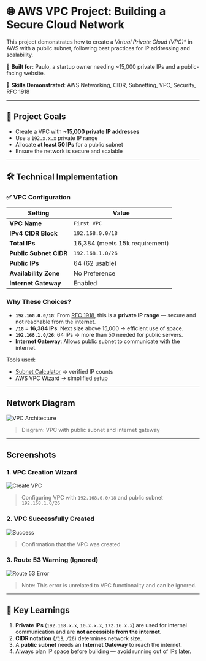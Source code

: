 # 🌐 AWS VPC Project: Building a Secure Cloud Network

This project demonstrates how to create a *Virtual Private Cloud (VPC)** in AWS with a public subnet, following best practices for IP addressing and scalability.

🎯 **Built for**: Paulo, a startup owner needing ~15,000 private IPs and a public-facing website.

🔧 **Skills Demonstrated**: AWS Networking, CIDR, Subnetting, VPC, Security, RFC 1918

---

## 🎯 Project Goals

- Create a VPC with **~15,000 private IP addresses**
- Use a `192.x.x.x` private IP range
- Allocate **at least 50 IPs** for a public subnet
- Ensure the network is secure and scalable

---

## 🛠️ Technical Implementation

### ✅ VPC Configuration
| Setting | Value |
|--------|-------|
| **VPC Name** | `First VPC` |
| **IPv4 CIDR Block** | `192.168.0.0/18` |
| **Total IPs** | 16,384 (meets 15k requirement) |
| **Public Subnet CIDR** | `192.168.1.0/26` |
| **Public IPs** | 64 (62 usable) |
| **Availability Zone** | No Preference |
| **Internet Gateway** | Enabled |

### Why These Choices?

- **`192.168.0.0/18`**: From [RFC 1918](https://datatracker.ietf.org/doc/html/rfc1918), this is a **private IP range** — secure and not reachable from the internet.
- **`/18` = 16,384 IPs**: Next size above 15,000 → efficient use of space.
- **`192.168.1.0/26`**: 64 IPs → more than 50 needed for public servers.
- **Internet Gateway**: Allows public subnet to communicate with the internet.

Tools used:
- [Subnet Calculator](https://www.subnet-calculator.com) → verified IP counts
- AWS VPC Wizard → simplified setup

---

## Network Diagram

![VPC Architecture](diagrams/vpc-network-diagram.png)

> Diagram: VPC with public subnet and internet gateway

---

## Screenshots

### 1. VPC Creation Wizard
![Create VPC](screenshots/create-vpc-wizard.png)

> Configuring VPC with `192.168.0.0/18` and public subnet `192.168.1.0/26`

### 2. VPC Successfully Created
![Success](screenshots/vpc-success.png)

> Confirmation that the VPC was created

### 3. Route 53 Warning (Ignored)
![Route 53 Error](screenshots/route53-error.png)

> Note: This error is unrelated to VPC functionality and can be ignored.

---

## 🧠 Key Learnings

1. **Private IPs** (`192.168.x.x`, `10.x.x.x`, `172.16.x.x`) are used for internal communication and are **not accessible from the internet**.
2. **CIDR notation** (`/18`, `/26`) determines network size.
3. A **public subnet** needs an **Internet Gateway** to reach the internet.
4. Always plan IP space before building — avoid running out of IPs later.


